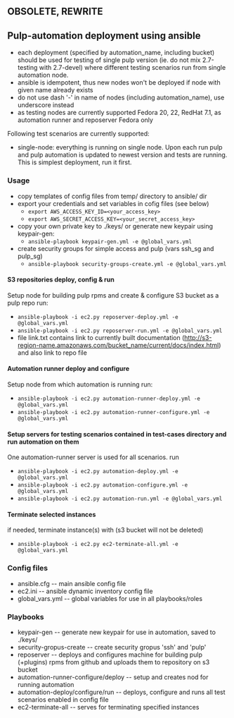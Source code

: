 ## OBSOLETE, REWRITE
## Pulp-automation deployment using ansible
* each deployment (specified by automation_name, including bucket) should be used for testing of single pulp version (ie. do not mix 2.7-testing with 2.7-devel) where different testing scenarios run from single automation node.
* ansible is idempotent, thus new nodes won't be deployed if node with given name already exists
* do not use dash '-' in name of nodes (including automation_name), use underscore instead
* as testing nodes are currently supported Fedora 20, 22, RedHat 7.1, as automation runner and reposerver Fedora only

Following test scenarios are currently supported:
* single-node: everything is running on single node. Upon each run pulp and pulp automation is updated to newest version and tests are running. This is simplest deployment, run it first.

### Usage
* copy templates of config files from temp/ directory to ansible/ dir
* export your credentials and set variables in cofig files (see below)
    * `export AWS_ACCESS_KEY_ID=<your_access_key>`
    * `export AWS_SECRET_ACCESS_KEY=<your_secret_access_key>`
* copy your own private key to ./keys/ or generate new keypair using keypair-gen: 
    * `ansible-playbook keypair-gen.yml -e @global_vars.yml`
* create security groups for simple access and pulp (vars ssh_sg and pulp_sg)
    * `ansible-playbook security-groups-create.yml -e @global_vars.yml`

#### S3 repositories deploy, config & run
Setup node for building pulp rpms and create & configure S3 bucket as a pulp repo
run:
* `ansible-playbook -i ec2.py reposerver-deploy.yml -e @global_vars.yml`
* `ansible-playbook -i ec2.py reposerver-run.yml -e @global_vars.yml`
* file link.txt contains link to currently built documentation (http://s3-region-name.amazonaws.com/bucket_name/current/docs/index.html) and also link to repo file

#### Automation runner deploy and configure
Setup node from which automation is running
run:
* `ansible-playbook -i ec2.py automation-runner-deploy.yml -e @global_vars.yml`
* `ansible-playbook -i ec2.py automation-runner-configure.yml -e @global_vars.yml`

#### Setup servers for testing scenarios contained in test-cases directory and run automation on them
One automation-runner server is used for all scenarios.
run
* `ansible-playbook -i ec2.py automation-deploy.yml -e @global_vars.yml`
* `ansible-playbook -i ec2.py automation-configure.yml -e @global_vars.yml`
* `ansible-playbook -i ec2.py automation-run.yml -e @global_vars.yml`


#### Terminate selected instances
if needed, terminate instance(s) with (s3 bucket will not be deleted)
* `ansible-playbook -i ec2.py ec2-terminate-all.yml -e @global_vars.yml`

### Config files
* ansible.cfg -- main ansible config file
* ec2.ini -- ansible dynamic inventory config file
* global_vars.yml -- global variables for use in all playbooks/roles

### Playbooks
* keypair-gen -- generate new keypair for use in automation, saved to ./keys/
* security-gropus-create -- create security gropus 'ssh' and 'pulp'
* reposerver -- deploys and configures machine for building pulp (+plugins) rpms from github and uploads them to repository on s3 bucket
* automation-runner-configure/deploy -- setup and creates nod for running automation
* automation-deploy/configure/run -- deploys, configure and runs all test scenarios enabled in config file
* ec2-terminate-all -- serves for terminating specified instances

